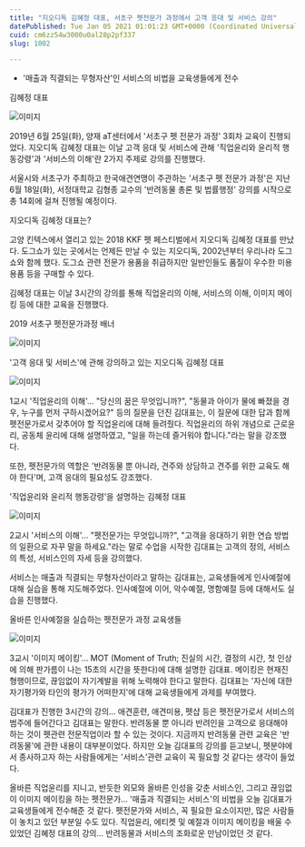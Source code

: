 ```yaml
---
title: "지오디독 김혜정 대표, 서초구 펫전문가 과정에서 고객 응대 및 서비스 강의"
datePublished: Tue Jan 05 2021 01:01:23 GMT+0000 (Coordinated Universal Time)
cuid: cm6zz54w3000u0al28p2pf337
slug: 1002

---
```



- '매출과 직결되는 무형자산'인 서비스의 비법을 교육생들에게 전수

김혜정 대표

![이미지](https://cdn.hashnode.com/res/hashnode/image/upload/v1739247636478/2f878909-1597-4fa8-9d4d-507ad3188a86.png)

2019년 6월 25일(화), 양재 aT센터에서 '서초구 펫 전문가 과정' 3회차 교육이 진행되었다. 지오디독 김혜정 대표는 이날 고객 응대 및 서비스에 관해 '직업윤리와 윤리적 행동강령'과 '서비스의 이해'란 2가지 주제로 강의를 진행했다.

서울시와 서초구가 주최하고 한국애견연맹이 주관하는 '서초구 펫 전문가 과정'은 지난 6월 18일(화), 서정대학교 김형종 교수의 '반려동물 총론 및 법률행정' 강의를 시작으로 총 14회에 걸쳐 진행될 예정이다.

지오디독 김혜정 대표는?

고양 킨텍스에서 열리고 있는 2018 KKF 펫 페스티벌에서 지오디독 김혜정 대표를 만났다. 도그쇼가 있는 곳에서는 언제든 만날 수 있는 지오디독, 2002년부터 우리나라 도그쇼와 함께 했다. 도그쇼 관련 전문가 용품을 취급하지만 일반인들도 품질이 우수한 미용 용품 등을 구매할 수 있다.

김혜정 대표는 이날 3시간의 강의를 통해 직업윤리의 이해, 서비스의 이해, 이미지 메이킹 등에 대한 교육을 진행했다.

2019 서초구 펫전문가과정 배너

![이미지](https://cdn.hashnode.com/res/hashnode/image/upload/v1739247638567/6ce84cee-3162-4d2b-a75e-831662d73128.jpeg)

'고객 응대 및 서비스'에 관해 강의하고 있는 지오디독 김혜정 대표

![이미지](https://cdn.hashnode.com/res/hashnode/image/upload/v1739247640560/6f14577c-24e2-4d25-8097-2d5bb5f1aedf.jpeg)

1교시 '직업윤리의 이해'... "당신의 꿈은 무엇입니까?", "동물과 아이가 물에 빠졌을 경우, 누구를 먼저 구하시겠어요?" 등의 질문을 던진 김대표는, 이 질문에 대한 답과 함께 펫전문가로서 갖추어야 할 직업윤리에 대해 들려줬다. 직업윤리의 하위 개념으로 근로윤리, 공동체 윤리에 대해 설명하였고, "일을 하는데 즐거워야 합니다."라는 말을 강조했다.

또한, 펫전문가의 역할은 '반려동물 뿐 아니라, 견주와 상담하고 견주를 위한 교육도 해야 한다'며, 고객 응대의 필요성도 강조했다.

'직업윤리와 윤리적 행동강령'을 설명하는 김혜정 대표

![이미지](https://cdn.hashnode.com/res/hashnode/image/upload/v1739247642634/18fdcc48-b575-409f-bece-14efbc816697.jpeg)

2교시 '서비스의 이해'... "펫전문가는 무엇입니까?", "고객을 응대하기 위한 연습 방법의 일환으로 자꾸 말을 하세요."라는 말로 수업을 시작한 김대표는 고객의 정의, 서비스의 특성, 서비스인의 자세 등을 강의했다.

서비스는 매출과 직결되는 무형자산이라고 말하는 김대표는, 교육생들에게 인사예절에 대해 실습을 통해 지도해주었다. 인사예절에 이어, 악수예절, 명함예절 등에 대해서도 실습을 진행했다.

올바른 인사예절을 실습하는 펫전문가 과정 교육생들

![이미지](https://cdn.hashnode.com/res/hashnode/image/upload/v1739247644840/8bdb3603-d8a4-480f-9a10-f17d852d70eb.jpeg)

3교시 '이미지 메이킹'... MOT (Moment of Truth; 진실의 시간, 결정의 시간, 첫 인상에 의해 판가름이 나는 15초의 시간을 뜻한다)에 대해 설명한 김대표. 메이킹은 현재진형행이므로, 끊임없이 자기계발을 위해 노력해야 한다고 말한다. 김대표는 '자신에 대한 자기평가와 타인의 평가가 어떠한지'에 대해 교육생들에게 과제를 부여했다.

김대표가 진행한 3시간의 강의... 애견훈련, 애견미용, 펫샵 등은 펫전문가로서 서비스의 범주에 들어간다고 김대표는 말한다. 반려동물 뿐 아니라 반려인을 고객으로 응대해야 하는 것이 펫관련 전문직업이라 할 수 있는 것이다. 지금까지 반려동물 관련 교육은 '반려동물'에 관한 내용이 대부분이었다. 하지만 오늘 김대표의 강의를 듣고보니, 펫분야에서 종사하고자 하는 사람들에게는 '서비스'관련 교육이 꼭 필요할 것 같다는 생각이 들었다.

올바른 직업윤리를 지니고, 반듯한 외모와 올바른 인성을 갖춘 서비스인, 그리고 끊임없이 이미지 메이킹을 하는 펫전문가... '매출과 직결되는 서비스'의 비법을 오늘 김대표가 교육생들에게 전수해준 것 같다. 펫전문가와 서비스, 꼭 필요한 요소이지만, 많은 사람들이 놓치고 있던 부분일 수도 있다. 직업윤리, 에티켓 및 예절과 이미지 메이킹을 배울 수 있었던 김혜정 대표의 강의... 반려동물과 서비스의 조화로운 만남이었던 것 같다.